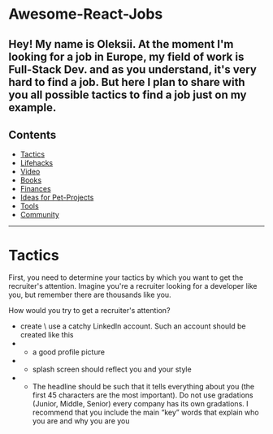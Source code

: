 # Awesome-React-Jobs

## Hey! My name is Oleksii. At the moment I'm looking for a job in Europe, my field of work is Full-Stack Dev. and as you understand, it's very hard to find a job. But here I plan to share with you all possible tactics to find a job just on my example.

## Contents

- [Tactics](#tactics)
- [Lifehacks](#lifehacks)
- [Video](#videos)
- [Books](#books)
- [Finances](#finances)
- [Ideas for Pet-Projects](#pet-projects)
- [Tools](#tools)
- [Community](#community)

---

# Tactics

First, you need to determine your tactics by which you want to get the recruiter's attention. Imagine you're a recruiter looking for a developer like you, but remember there are thousands like you.

How would you try to get a recruiter's attention?

- create \ use a catchy LinkedIn account. Such an account should be created like this
- - a good profile picture
- - splash screen should reflect you and your style
- - The headline should be such that it tells everything about you (the first 45 characters are the most important). Do not use gradations (Junior, Middle, Senior) every company has its own gradations. I recommend that you include the main “key” words that explain who you are and why you are you
